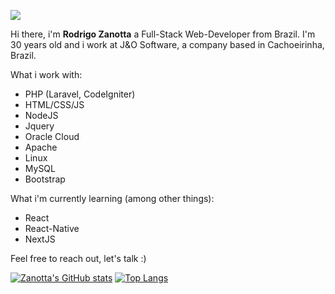 ![](https://komarev.com/ghpvc/?username=zanotta)

Hi there, i'm **Rodrigo Zanotta** a Full-Stack Web-Developer from Brazil. I'm 30 years old and i work at J&O Software, a company based in Cachoeirinha, Brazil.

What i work with:
* PHP (Laravel, CodeIgniter)
* HTML/CSS/JS
* NodeJS
* Jquery 
* Oracle Cloud
* Apache
* Linux
* MySQL
* Bootstrap

What i'm currently learning (among other things):
* React
* React-Native
* NextJS

Feel free to reach out, let's talk :)

[![Zanotta's GitHub stats](https://github-readme-stats.vercel.app/api?username=zanotta)](https://github.com/anuraghazra/github-readme-stats)
[![Top Langs](https://github-readme-stats.vercel.app/api/top-langs/?username=zanotta)](https://github.com/anuraghazra/github-readme-stats)
